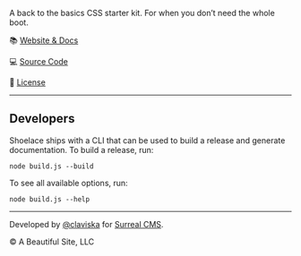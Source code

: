 A back to the basics CSS starter kit. For when you don’t need the whole boot.

📚 [Website & Docs](https://shoelace.style)

💻 [Source Code](https://github.com/claviska/shoelace-css)

🚛 [License](LICENSE.md)

---

## Developers

Shoelace ships with a CLI that can be used to build a release and generate documentation. To build a release, run:

```
node build.js --build
```

To see all available options, run:

```
node build.js --help
```

---

Developed by [@claviska](https://twitter.com/claviska) for [Surreal CMS](https://www.surrealcms.com/).

&copy; A Beautiful Site, LLC
